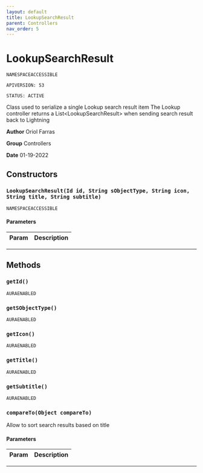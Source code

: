 ```yaml
---
layout: default
title: LookupSearchResult
parent: Controllers
nav_order: 5
---
```


# LookupSearchResult

`NAMESPACEACCESSIBLE`

`APIVERSION: 53`

`STATUS: ACTIVE`

Class used to serialize a single Lookup search result item The Lookup controller returns a List&lt;LookupSearchResult&gt; when sending search result back to Lightning

**Author** Oriol Farras

**Group** Controllers

**Date** 01-19-2022

## Constructors

### `LookupSearchResult(Id id, String sObjectType, String icon, String title, String subtitle)`

`NAMESPACEACCESSIBLE`

#### Parameters

| Param | Description |
| ----- | ----------- |

---

## Methods

### `getId()`

`AURAENABLED`

### `getSObjectType()`

`AURAENABLED`

### `getIcon()`

`AURAENABLED`

### `getTitle()`

`AURAENABLED`

### `getSubtitle()`

`AURAENABLED`

### `compareTo(Object compareTo)`

Allow to sort search results based on title

#### Parameters

| Param | Description |
| ----- | ----------- |

---
